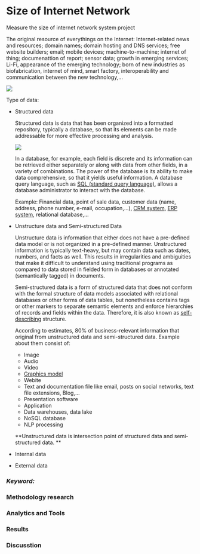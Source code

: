 # Size of Internet Network
Measure the size of internet network system project

The original resource of everythings on the Internet: Internet-related news and resources; domain names; domain hosting and DNS services; free website builders; email; mobile devices; machine-to-machine; internet of thing; documenattion of report; sensor data; growth in emerging services; Li-Fi, appearance of the emerging technology; born of new industries as biofabrication, internet of mind, smart factory, interoperability and communication between the new technology,... 

  ![](https://lh3.googleusercontent.com/_npnlUmL0UpHZoUllVy8u5KR5nXXFvmCdHBGLi23-ctrCrm6QB0qrqFDKV-u2Pu1iwxlbo_np0sf3Rv4TymTPxwlz56otJN0GTW7MywVT7KbOy-JhAZ6eaTkHE-ZpNHgPoi9tY7MoR7r7jOJRyPEsA5jv0t4HlN6PAbMdDJZkjGgLk4F9dr8uSOjf6XCMwl-mavmYpP4qVMBTd7bOOqFVHVSoziOCZ2Vzv5YUZBfaeO8sV-tL3dF6iQljn-H8QLhVLNP5M9mupyCIslXqPE4W7UMiR6ihhb7uk3W3qAjB5Yi3JD44daAaHawhRh_myqLfCiybboXP9D5nX0Ck818W7JNR_AuHbdxPKD4zfAAJ_RBU5Mw4xFQrmzcwUTPaar7xsgIQPDpnLEX66i-qdXElYMWbwzKHPNS7qIdjghCf5d2xXc49VE0sabts3KEG0_K39E3T4Q7zyQAaO9LsniplCJnC0ojTgBpqDu-8pbt7oRb-GBrOJbYoJZPSgs6ETjMAVEeDTA9BRjIoP58n7UoQ3yKeCDe8JOh1j-hKdPoRxBZbcEkPEQ6uCg8Qxq05y4nqxjXs3Dcm3FvQv9A4GgjJuu7zNm7k6TLc3JtaYUmZmGa9dSiIpOHNTHaYZyZ_czg3BGybdfHF1h-vfw4LhAqc0VUtuDh3VHTIb5Oxie1fkCeFQlKAu1Xa0vEVAtWn1U2hvreVhfiKUXf9EfFTA=w700-h450-no)

Type of data:
+ Structured data
  
  Structured data is data that has been organized into a formatted repository, typically a database, so that its elements can be made addressable for more effective processing and analysis. 
  
  ![](https://lh3.googleusercontent.com/KHiZtv2XHdGFmc5CVMVI-AfZlq2OSSj_-VX5tnJOvPQtq8Zr5yOkwo2CqRpOhiLRk11fUfK5MsT0uGMRRR-1AQYeFgaL782e2oDHkKOxXQBU1y-G4ee_rEuGERJHi6V4R3nSopNt8fl_8OQ4-z5fWTWtexN3Mg-8F6z1IMJ2-BrCe4blAIrbI10CKqCJJYm9hmIenSrmChguC66j0LAa_pFjIYrGVBhF9VEJOlJTgWWlyQczW9YcnUyNyU3eRCadEfliFP_cDRDJyQyIWWWWu3OKVvzDDiv2Cgde49P1WgVvnpqq5wqNk5kjx8WKJ62uFAInk3xD6meT9GSyRDX3S4dEFCaq9g3gxs4XF7O_iKp8pcoEALruIiYqnPx1q-p-jzdXk-60MlTybYP8qkK57vsk3YDTvbtlBZ6GoyUZpwtHLRY8PIMi9gcrmjZVya7dcimD1zH7kw3zpVk73p4i2wdKpwEoK5QCD6TTBpLa8leXoeUuqYgccPuYQJ19gFPqwmcb4x8IhtlKN_e8j7uq87SGZk61j0EfIW5D16zv2gTJxPaUqSRlzimTDLZ1iv0T3kptEYdiKBuSFfK8GI1aU1uEy30lHudWNMKxHcZuWyFeYxztBQ_ZcS8Zott8uF2PvUPONqL8AB1al5PVdhpjkfhTthZ5XCkal8NmeKhbzpmgMeeEf2CMdtG3SYUaZaEAmDxUxfn9MejxAYOsAA=w540-h564-no)
  
  In a database, for example, each field is discrete and its information can be retrieved either separately or along with data from other fields, in a variety of combinations. The power of the database is its ability to make data comprehensive, so that it yields useful information. A database query language, such as [SQL (standard query language)](https://en.wikipedia.org/wiki/SQL), allows a database administrator to interact with the database. 

  Example: Financial data, point of sale data, customer data (name, address, phone number, e-mail, occupation,...), [CRM system](https://en.wikipedia.org/wiki/Customer-relationship_management), [ERP system](https://en.wikipedia.org/wiki/Enterprise_resource_planning), relational database,...
+ Unstructure data and Semi-structured Data

  Unstructure data is information that either does not have a pre-defined data model or is not organized in a pre-defined manner. Unstructured information is typically text-heavy, but may contain data such as dates, numbers, and facts as well. This results in irregularities and ambiguities that make it difficult to understand using traditional programs as compared to data stored in fielded form in databases or annotated (semantically tagged) in documents.
  
  Semi-structured data is a form of structured data that does not conform with the formal structure of data models associated with relational databases or other forms of data tables, but nonetheless contains tags or other markers to separate semantic elements and enforce hierarchies of records and fields within the data. Therefore, it is also known as [self-describing](https://en.wikipedia.org/wiki/Self-documenting_code) structure.
  
  According to estimates, 80% of business-relevant information that original from unstructured data and semi-structured data. Example about them consist of:
  + Image
  + Audio
  + Video
  + [Graphics model](https://www.journals.elsevier.com/graphical-models) 
  + Webite
  + Text and documentation file like email, posts on social networks, text file extensions, Blog,... 
  + Presentation software
  + Application
  + Data warehouses, data lake
  + NoSQL database
  + NLP processing
  
  **Unstructured data is intersection point of structured data and semi-structured data. **

+ Internal data
+ External data
### _Keyword:_
### Methodology research 
### Analytics and Tools
### Results
### Discusstion
